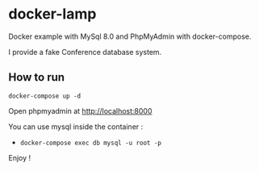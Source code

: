 # docker-lamp

Docker example with  MySql 8.0 and PhpMyAdmin with docker-compose.

I provide a fake Conference database system.

## How to run

```
docker-compose up -d
```

Open phpmyadmin at [http://localhost:8000](http://localhost:8000)

You can use mysql inside the container :

- `docker-compose exec db mysql -u root -p` 

Enjoy !
